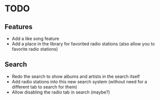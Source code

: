 # TODO

## Features
- Add a like song feature
- Add a place in the library for favorited radio stations (also allow you to favorite radio stations)

## Search
- Redo the search to show albums and artists in the search itself 
- Add radio stations into this new search system (without need for a different tab to search for them)
- Allow disabling the radio tab in search (maybe?)